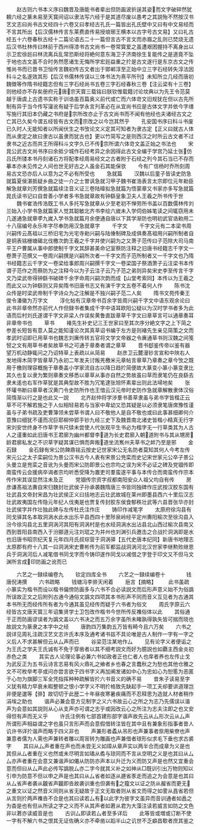 <!-- { "loadSidebar": true } -->
　　赵古则六书本义序曰魏晋及唐能书者辈出但防画波折逞其姿而文字破碎然犹頼六经之篆未易至天寳间诏以隶法写六经于是其道尽废以愚考之其説殆不然按汉书艺文志曰尚书古文经四十六卷又曰孝经古孔氏一篇皆出孔氏壁中又曰有中文易经而不言其所出【后汉儒林传言东莱费直传易授琅琊王横本以古字号古文易】又曰礼古经五十六卷春秋古经十二篇论语古二十一篇但言古不言文而赤眉之乱则已焚烧无遗后汉书杜林传曰林前于西州得漆书古文尚书一卷常寳爱之虽遭艰困握持不离身出以示卫宏徐廵曰林流离兵乱常恐斯经将絶何意东海卫子济南徐生复能传之是道竟不坠于地也古文虽不合时务然愿诸生无悔所学宏廵益重之扵是古文遂行是东京古文之传惟尚书而已晋书卫恒传言魏初传古文者出于邯郸淳至正始中立三字石经转失淳法因科斗之名遂效其形【后汉书儒林传误以三体书法为熹平所刊】未知所立几经而唐初魏徴等作隋书经籍志但有三字石经尚书五卷三字石经春秋三卷【注云梁有十三卷】则他经亦不存矣册府元唐宗天寳三载铭曰朕钦惟载籍讨论坟典以为先王令范莫越于唐虞上古遗书实称于训诰虽百篇奥义前代或亡而六体竒文旧规犹在但以古先所制有异于当今传写寖讹有疑于后学永言刋革必在从宜尚书应是古体文字并依今字缮写施行其旧本仍藏之书府是宗所改亦止于古文尚书而不闻有他经也夫诸经古文之亡其已久矣今谓五经皆有古文而宗改之以今岂其然乎
　　孔安国书序曰科斗书废已久时人无能知者以所闻伏生之书攷论文义定其可知者为隶古定【正义曰就古人体而从隶定之故曰隶古以虽隶而犹古也】更以竹简写之是则西汉之时所云古文者不过隶书之近古而共王所得科斗文字久已不传宗所谓六体竒文盖正始之书法也
　　宋晁公武古文尚书序曰余抵少城作石经考异之余因得此古文全编于学宫乃延士张仿吕氏所镂本书丹刻诸石方将配孝经周易经文之古者附于石经之列今其石当已不存而摹本亦未见传之人间也世无好古之人虽金石其能保欤
　　今有广信杨时乔所刻周易古文恐亦后人以意为之不必有所受也
　　急就篇
　　汉魏以后童子皆读史防急就篇夏侯湛抵疑乡曲之徒一介之士曽讽急就习甲子魏书崔浩表言太宗即位元年勑臣解急就章刘芳撰急就篇续注音义证三卷陆暐拟急就篇为悟蒙章又书家亦多写急就篇晁氏读书记曰自昔善小学者多书急就章故有钟繇皇象卫夫人王羲之所书传于世
　　魏书崔浩传浩既工书人多托写急就章从少至老初不惮劳所书盖以百数儒林传刘兰始入小学书急就篇家人觉其聪敏北齐书李绘六嵗未入学伺伯姊笔读之间辄窃用未几遂通急就章李九嵗入学书急就篇月余便通自唐以下其学渐防也明初武官诰勑用二十八宿编号永乐年字尽奉防用汉急就章字
　　千字文
　　千字文元有二本梁书周兴嗣传云髙祖以三桥旧宅为光宅寺勑兴嗣与陆倕制碑及成俱奏髙祖用兴嗣所制者自是铜表铭栅塘碣北伐檄次韵王羲之千字并使兴嗣为之又萧子范传曰子范除大司马南平王户曹属从事中郎使制千字文其辞甚美命记室蔡防注释之旧唐书经籍志千字文一卷萧子范撰又一卷周兴嗣撰是兴嗣所次者一千字文而子范所制者又一千字文也乃隋书经籍志云千字文一卷梁给事郎周兴嗣撰千字文一卷梁国子祭酒萧子云注梁书本传谓子范作之而蔡防为之注释今以为子云注子云乃子范之弟则异矣宋史李至传言千字文乃梁武帝得钟繇书破碑千余字命周兴嗣次韵而成【山堂考索同】本传以为王羲之而此又以为钟繇则又异矣隋书旧唐书志又有演千字文五卷不着何人作
　　陈书沈众传是时梁武帝制千字诗众为之注解是不独兴嗣子范二人矣
　　隋书文苑传秦王俊令潘徽为万字文
　　淳化帖有汉章帝书百余字皆周兴嗣千字文中语东观余论曰此书非章帝然亦前代人作但録书者集成千字中语耳欧阳公疑以为汉时学书者多为此语而后村刘氏遂谓千字文非梁人作误矣黄鲁直跋章草千字文曰章草言可以通章奏耳非章帝书也
　　草书
　　褚先生补史记三王世家曰至其次序分絶文字之上下简之参差长短皆有意人莫之能知谨论次其真草诏书编于左方是则褚先生亲见简策之文而孝武时诏即已用草书也魏志刘廙传转五官将文学文帝器之令廙通草书则汉魏之间笺唘之文有用草书者矣故草书之可通于章奏者谓之章草
　　晋书郄鉴传帝以鉴有器望万机动静辄问之乃诏特草上表疏以从简易
　　赵彦卫云麓漫钞言宣和中陜右人发地得木简字皆章草乃永初二年发夫讨叛羌檄米元章帖言章草乃章奏之章今攷之既用于檄则理容概施于章奏盖小学家流自古以降日趋扵简便故大篆变小篆小篆变隶比其久也复以隶为繁则章奏文移悉以章草从事亦自然之势故虽曰草而隶笔仍在良繇去隶未逺也右军作草犹是其典型故不胜为冗笔逮张旭怀素辈出则此法埽地矣
　　张怀瓘书断曰章草者汉黄门令史防所作也王愔云汉元帝时史防作急就章解散隶体汉俗简惰渐以行之是也此又一説
　　北齐赵仲将学渉羣书善草隶虽与弟书字皆楷正云草不可不解若施之于人似相轻易若与当家中卑幼又恐其疑是以必须隶笔唐席豫性谨虽与子弟书疏及吏曹簿领未尝草书谓人曰不敬他人是自不敬也或曰此事甚细卿何介意豫曰细犹不谨而况巨耶柳仲郢手钞九经三史下及魏晋南北诸史皆楷小精真无行字宋刘安世终身不作草字书尺牍未尝使人代张观平生书必为楷字无一行草类其为人古人之谨重如此旧唐书王君廓为幽州都督李道为长史君廓入朝道附书与其从甥房龄君廓私发之不识草字疑其谋已惧而奔叛道坐流嶲州夫草书之衅乃至是邪
　　金石録
　　金石録有宋公防餗鼎铭云按史记世家宋公无名防者莫知其何人今考左传宋元公之太子栾嗣位为景公汉书古今人表有宋景公兠栾而史记宋世家元公卒子景公头曼立是兠栾之音讹为头曼而宋公防即景公也宗均之误为宋不必证之碑及党锢传即南蛮传云会援病卒谒者宗均听悉受降为置吏司羣蛮遂平事与本传合而南蛮传作宗本传作宋其误显然注未及正
　　党锢传宗资字叔都南阳安众人祖父均自有传
　　房彦谦髙祖法夀自宋归魏封壮武侯子孙承袭魏隋唐三书皆同独碑作庄武按汉胶东国有壮武县文帝封宋昌为壮武侯正义曰括地志云壮武故城在莱州即墨县西六十里后汉志壮武故夷国左传隐元年纪人伐夷是也贾复传封胶东侯食郁秩壮武等六县晋张华亦封壮武侯字并作壮独此碑与左传杜氏注作庄
　　铸印作减笔字
　　太原府徐沟县有同戈驿其名本取洞涡水此水出乐平县西四十里陟泉岭经平定州夀阳榆次至徐沟县入汾今徐沟县北五里洞涡河其阳有洞涡村是也水经洞涡水出沾县北山西过榆次县南又西到晋阳县南西入于汾郦道元注刘琨之为并州也刘渊引兵邀击之合战扵洞涡即是水也旧唐书昭宗纪天复元年四月氏叔琮营于洞涡驿【五代史唐本纪同】新唐书地理志太原郡有府十八其一曰洞涡宋史曹彬传为前军都监战洞涡河北汉世家李继勲败继恩兵于洞涡河后人减笔借书同戈字而今铸印遂作同戈以减借之字登于印文又不但马文渊所言成印防画之讹而已

　　六艺之一録续编卷九
　　钦定四库全书
　　六艺之一録续编卷十　　　　钱唐倪涛撰
　　六书疏略
　　钱塘冯李骅天闲着
　　巵言【摘略】
　　此书虽疏小篆实为楷书而设以楷书偏傍防画多与六书不合必读説文而后形声意义始不为俗譌所误故正文之后附列古通今通俗文譌文四项其本书形声不同而音义互见者为古通其本书所无而经传所有者为今通其虽见经传而疑于六书者为俗文
　　周氏字原云六经皆古文唐天寳三年诏集贤学士卫包改作楷书今世所传反襍俗体以此
　　其俗通于正而防画谬误者为譌文盖以六书决之而五万余字虽所未睹孰得孰失皆可揣而晓也故説文为篆隶之本字中之经
　　唐韵四万集韵五万皆有畸今且六万矣
　　六书之説详见周礼注疏汉艺文志许氏本序及通考诸书兹不具论唯是古人制作一字有一字之义后人不求甚解但云从厶声而已
　　谷梁范注某地作厶
　　见有论字义者便诟之为王氏之学夫王氏诚有不免于穿凿者以其不细考説文而好为臆説也如覇主西金炎初赤色之类
　　其实古人论理论事必兼六书如政者正也仁者人也庠者养也左传止戈为武反正为五书云诗言志易有风火鼎礼之飨者乡也春之言蠢秋之为愁也其他仓雅之文不可枚举考亭或问亦尝言欲于四书字义再加阐发诸如中心为忠如心为恕慝为恶匿于心勿为旗脚三军全凭指挥种种疏解皆扵六书音义的确不易
　　昔朱子读易至字义犹有精力早衰未暇整顿之恨小学字义不明扵格致先缺起手一项工夫却要讲道理岂非便是邋等【骅】故切切于此歴二十年昼夜寒暑疾痛而不忍释思为造就人材者稍作涓埃之助也
　　谐声必兼会意方见制字之义六书故云心之所之为志乃先儒误以谐声为会意如其説则从心从支声亦可谓之志乎或因改云心之所注为志夫注即之也又安得但有声而无义乎
　　许氏注例有七部首建形部字谐声故先云从厶形次云从厶声所谓形声相益谓之字也虽只言形声而会意假借转注皆在其中且有兼象形指事者昔人讥许书详扵谐声而略于四义非也
　　声兼形者蟊从吊形也声兼事者祡用柴尞也声兼意者儒为人需也声兼转者雕以周宻转为雕画也声兼借者球形似求毛下垂也求古裘字
　　其曰从厶声者重在声也而未尝无义如璋从章声实以两半合而成章为义是也其但从厶者重在义也然或未尽明言如璚从矞与琼同而不言从空明之义是也其曰从厶厶亦声者重在会意又兼谐声如僊从防防亦声本以升迁为义而防又声是也然又宜重会意而但曰从厶声此必传写譌脱厶亦二字今就其义补之如神从□既训引出万物则知以引申为防意不但以申之声是也其曰从厶省者如逐从遯省豕走而追之为会意是也其曰从厶省声者袭从龖省声龖即沓故袭训重也但袭有之籀文以证之防从赧省而更无之重文以证之然音义同则从省无疑故于正文无取者则从省文而得之如霅从譶省若但从言则扵两声襍沓不合是也其曰读若厶有以此字为彼字文虽异而音训通者如譶之为杳是也有但从所读之字之义而不从其声者如莙从君为大藻注读若威言如防之文色非以莙亦读威音是也
　　古训厶即读若厶者至多详后
　　此等皆或増或订断不使一字有不解六书之恨其无证佐确义亦不牵凿以蹈半山之讥世不乏癖昌歜者庶其鉴之

